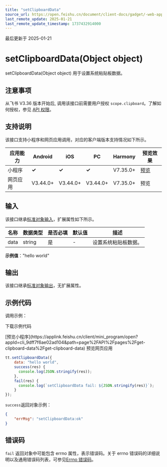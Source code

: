 ```yaml
---
title: "setClipboardData"
source_url: https://open.feishu.cn/document/client-docs/gadget/-web-app-api/device/clipboard/setclipboarddata
last_remote_update: 2025-01-21
last_remote_update_timestamp: 1737432914000
---
```

最后更新于 2025-01-21

# setClipboardData(Object object)

setClipboardData(Object object) 用于设置系统粘贴板数据。

## 注意事项

从飞书 V3.36 版本开始后, 调用该接口前需要用户授权 `scope.clipboard`。了解如何授权，参见 [API 权限](https://open.feishu.cn/document/uYjL24iN/uITMuITMuITM)。

## 支持说明

该接口支持小程序和网页应用调用，对应的客户端版本支持情况如下所示。

应用能力 | Android | iOS | PC | Harmony | 预览效果
--- | --- | --- | --- | --- | ---
小程序 | **✓** | **✓** | **✓** | V7.35.0+ | [预览](https://applink.feishu.cn/client/mini_program/open?appId=cli_9dff7f6ae02ad104&path=page%2FAPI%2Fpages%2Fget-clipboard-data%2Fget-clipboard-data)
网页应用 | V3.44.0+ | V3.44.0+ | V3.44.0+ | V7.35.0+ | 预览

## 输入

该接口继承[标准对象输入](https://open.feishu.cn/document/uYjL24iN/ukzNy4SO3IjL5cjM)，扩展属性如下所示。

名称 | 数据类型 | 是否必填 | 默认值 | 描述
--- | --- | --- | --- | ---
data | string | 是 | \- | 设置系统粘贴板数据。  
**示例值**："hello world"

## 输出

该接口继承[标准对象输出](https://open.feishu.cn/document/uYjL24iN/ukzNy4SO3IjL5cjM#8c92acb8)，无扩展属性。

## 示例代码

调用示例：

<md-download-code href="https://open.feishu.cn/document/uYjL24iN/uYDM04iNwQjL2ADN" mobileDisplay="none">下载示例代码</md-download-code>

<div style="display: flex">
          [预览小程序](https://applink.feishu.cn/client/mini_program/open?appId=cli_9dff7f6ae02ad104&path=page%2FAPI%2Fpages%2Fget-clipboard-data%2Fget-clipboard-data)
          预览网页应用

</div> 

```js
tt.setClipboardData({
    data: "hello world",
    success(res) {
      console.log(JSON.stringify(res));
    },
    fail(res) {
      console.log(`setClipboardData fail: ${JSON.stringify(res)}`);
    }
});
```

`success`返回对象示例：
```json
{
    "errMsg": "setClipboardData:ok"
}
```

## 错误码

`fail` 返回对象中可能包含 errno 属性，表示错误码。关于 errno 错误码的详细说明以及通用错误码列表，可参见[Errno 错误码](https://open.feishu.cn/document/uYjL24iN/uAjMuAjMuAjM/errno)。
